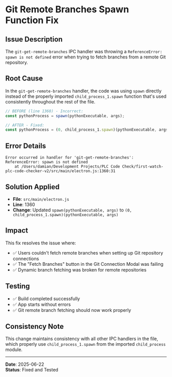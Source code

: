 # Git Remote Branches Spawn Function Fix

## Issue Description
The `git-get-remote-branches` IPC handler was throwing a `ReferenceError: spawn is not defined` error when trying to fetch branches from a remote Git repository.

## Root Cause
In the `git-get-remote-branches` handler, the code was using `spawn` directly instead of the properly imported `child_process_1.spawn` function that's used consistently throughout the rest of the file.

```javascript
// BEFORE (line 1360) - Incorrect:
const pythonProcess = spawn(pythonExecutable, args);

// AFTER - Fixed:
const pythonProcess = (0, child_process_1.spawn)(pythonExecutable, args);
```

## Error Details
```
Error occurred in handler for 'git-get-remote-branches': ReferenceError: spawn is not defined
    at /Users/damian/Development Projects/PLC Code Check/first-watch-plc-code-checker-v2/src/main/electron.js:1360:31
```

## Solution Applied
- **File**: `src/main/electron.js`
- **Line**: 1360
- **Change**: Updated `spawn(pythonExecutable, args)` to `(0, child_process_1.spawn)(pythonExecutable, args)`

## Impact
This fix resolves the issue where:
- ✅ Users couldn't fetch remote branches when setting up Git repository connections
- ✅ The "Fetch Branches" button in the Git Connection Modal was failing
- ✅ Dynamic branch fetching was broken for remote repositories

## Testing
- ✅ Build completed successfully
- ✅ App starts without errors
- ✅ Git remote branch fetching should now work properly

## Consistency Note
This change maintains consistency with all other IPC handlers in the file, which properly use `child_process_1.spawn` from the imported `child_process` module.

---

**Date**: 2025-06-22  
**Status**: Fixed and Tested
